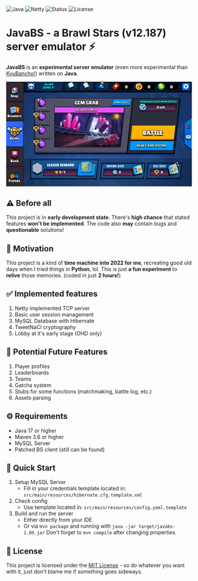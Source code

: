 ![Java](https://img.shields.io/badge/Java-17+-orange?logo=openjdk) ![Netty](https://img.shields.io/badge/Netty-4.x-blue) ![Status](https://img.shields.io/badge/Status-Early_Development-red) ![License](https://img.shields.io/badge/License-MIT-green)
# JavaBS - a Brawl Stars (v12.187) server emulator ⚡
**JavaBS** is an **experimental server emulator** (even more experimental than [KyuBancho!](https://gitlab.com/root-7325/kyu-bancho)) written on **Java**.

![Running JavaBS](screenshots/main.png)

## ⚠️ Before all
This project is in **early development state**. There's **high chance** that stated features **won't be implemented**. The code also **may** contain bugs and **questionable** solutions!

## 💭 Motivation
This project is a kind of **time machine into 2022 for me**, recreating good old days when I tried things in **Python**, lol. This is just **a fun experiment** to **relive** those memories. (coded in just **2 hours!**) 

## ✅ Implemented features
1. Netty implemented TCP server
2. Basic user session management
3. MySQL Database with Hibernate
4. TweetNaCl cryptography
5. Lobby at it's early stage (OHD only)

## 🚧 Potential Future Features
1. Player profiles
2. Leaderboards
3. Teams
4. Gatcha system
5. Stubs for some functions (matchmaking, battle log, etc.)
6. Assets parsing

## ⚙️ Requirements
- Java 17 or higher
- Maven 3.6 or higher
- MySQL Server
- Patched BS client (still can be found)

## 🚀 Quick Start
1. Setup MySQL Server
    - Fill in your credentials template located in: `src/main/resources/hibernate.cfg.template.xml`
2. Check config
    - Use template located in: `src/main/resources/config.yaml.template`
3. Build and run the server
    - Either directly from your IDE
    - Or via `mvn package` and running with `java -jar target/javabs-1.0X.jar`
      Don't forget to `mvn compile` after changing properties.

## 📃 License
This project is licensed under the [MIT License](LICENSE) - so do whatever you want with it, just don't blame me if something goes sideways.